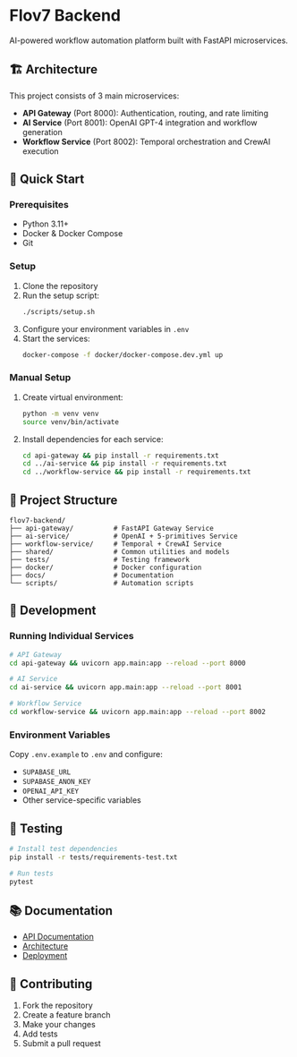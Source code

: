 # Flov7 Backend

AI-powered workflow automation platform built with FastAPI microservices.

## 🏗️ Architecture

This project consists of 3 main microservices:

- **API Gateway** (Port 8000): Authentication, routing, and rate limiting
- **AI Service** (Port 8001): OpenAI GPT-4 integration and workflow generation
- **Workflow Service** (Port 8002): Temporal orchestration and CrewAI execution

## 🚀 Quick Start

### Prerequisites
- Python 3.11+
- Docker & Docker Compose
- Git

### Setup
1. Clone the repository
2. Run the setup script:
   ```bash
   ./scripts/setup.sh
   ```
3. Configure your environment variables in `.env`
4. Start the services:
   ```bash
   docker-compose -f docker/docker-compose.dev.yml up
   ```

### Manual Setup
1. Create virtual environment:
   ```bash
   python -m venv venv
   source venv/bin/activate
   ```
2. Install dependencies for each service:
   ```bash
   cd api-gateway && pip install -r requirements.txt
   cd ../ai-service && pip install -r requirements.txt
   cd ../workflow-service && pip install -r requirements.txt
   ```

## 📁 Project Structure

```
flov7-backend/
├── api-gateway/          # FastAPI Gateway Service
├── ai-service/           # OpenAI + 5-primitives Service
├── workflow-service/     # Temporal + CrewAI Service
├── shared/               # Common utilities and models
├── tests/                # Testing framework
├── docker/               # Docker configuration
├── docs/                 # Documentation
└── scripts/              # Automation scripts
```

## 🔧 Development

### Running Individual Services
```bash
# API Gateway
cd api-gateway && uvicorn app.main:app --reload --port 8000

# AI Service
cd ai-service && uvicorn app.main:app --reload --port 8001

# Workflow Service
cd workflow-service && uvicorn app.main:app --reload --port 8002
```

### Environment Variables
Copy `.env.example` to `.env` and configure:
- `SUPABASE_URL`
- `SUPABASE_ANON_KEY`
- `OPENAI_API_KEY`
- Other service-specific variables

## 🧪 Testing
```bash
# Install test dependencies
pip install -r tests/requirements-test.txt

# Run tests
pytest
```

## 📚 Documentation
- [API Documentation](./docs/api/)
- [Architecture](./docs/architecture/)
- [Deployment](./docs/deployment/)

## 🤝 Contributing
1. Fork the repository
2. Create a feature branch
3. Make your changes
4. Add tests
5. Submit a pull request
